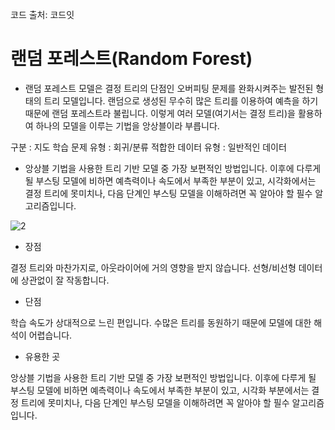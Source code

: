 코드 출처: 코드잇

# 랜덤 포레스트(Random Forest)
- 랜덤 포레스트 모델은 결정 트리의 단점인 오버피팅 문제를 완화시켜주는 발전된 형태의 트리 모델입니다. 랜덤으로 생성된 무수히 많은 트리를 이용하여 예측을 하기 때문에 랜덤 포레스트라 불립니다. 이렇게 여러 모델(여기서는 결정 트리)을 활용하여 하나의 모델을 이루는 기법을 앙상블이라 부릅니다.

구분 : 지도 학습
문제 유형 : 회귀/분류
적합한 데이터 유형 : 일반적인 데이터

- 앙상블 기법을 사용한 트리 기반 모델 중 가장 보편적인 방법입니다. 이후에 다루게 될 부스팅 모델에 비하면 예측력이나 속도에서 부족한 부분이 있고, 시각화에서는 결정 트리에 못미치나, 다음 단계인 부스팅 모델을 이해하려면 꼭 알아야 할 필수 알고리즘입니다.

![2](https://github.com/jaeb0129/baseball/assets/63768509/307c5443-3ff0-4768-8ad9-150e66537ae0)

- 장점

결정 트리와 마찬가지로, 아웃라이어에 거의 영향을 받지 않습니다.
선형/비선형 데이터에 상관없이 잘 작동합니다.

- 단점

학습 속도가 상대적으로 느린 편입니다.
수많은 트리를 동원하기 때문에 모델에 대한 해석이 어렵습니다.

- 유용한 곳

앙상블 기법을 사용한 트리 기반 모델 중 가장 보편적인 방법입니다. 이후에 다루게 될 부스팅 모델에 비하면 예측력이나 속도에서 부족한 부분이 있고, 시각화 부분에서는 결정 트리에 못미치나, 다음 단계인 부스팅 모델을 이해하려면 꼭 알아야 할 필수 알고리즘입니다.
